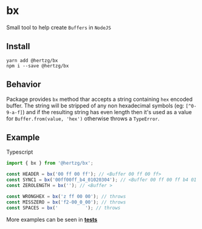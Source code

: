 # bx

Small tool to help create `Buffers` in `NodeJS`

## Install

```
yarn add @hertzg/bx
npm i --save @hertzg/bx
```

## Behavior

Package provides `bx` method thar accepts a string containing `hex` encoded buffer. The string will be stripped of
any non hexadecimal symbols (eg: `[^0-9-a-f]`) and if the resulting string has even length then it's used as a value
for `Buffer.from(value, 'hex')` otherwise throws a `TypeError`.

## Example

Typescript

```typescript
import { bx } from '@hertzg/bx';

const HEADER = bx('00 ff 00 ff'); // <Buffer 00 ff 00 ff>
const SYNC1 = bx('00ff00ff_b4_01020304'); // <Buffer 00 ff 00 ff b4 01 02 03 04>
const ZEROLENGTH = bx(''); // <Buffer >

const WRONGHEX = bx('z ff 00 00'); // throws
const MISSZERO = bx('f2-00_0_00'); // throws
const SPACES = bx('          '); // throws
```

More examples can be seen in [**tests**](https://github.com/hertzg/node-bx/blob/master/src/__tests__/index.spec.ts)
